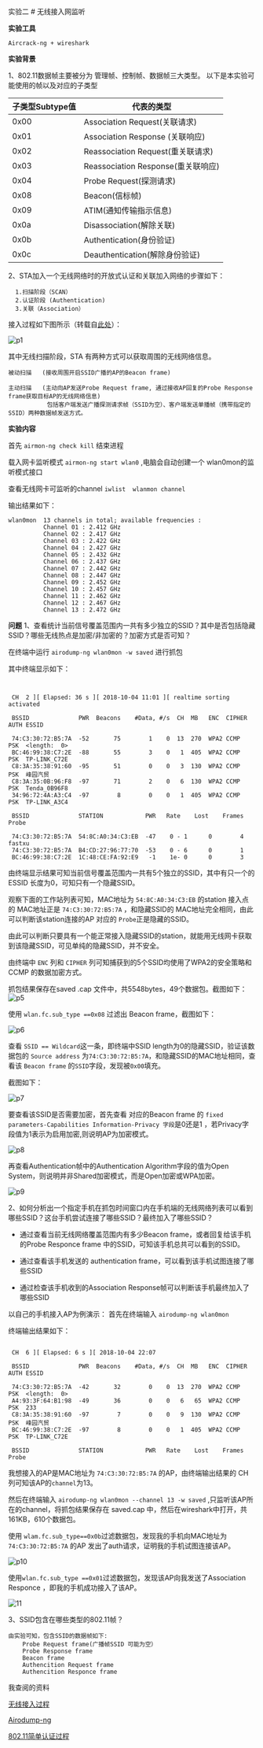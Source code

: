 实验二  # 无线接入网监听

**实验工具**

```
Aircrack-ng + wireshark
```

**实验背景**

1、802.11数据帧主要被分为 管理帧、控制帧、数据帧三大类型。
以下是本实验可能使用的帧以及对应的子类型


| 子类型Subtype值 |  代表的类型 |
|--|--|
| 0x00 | Association Request(关联请求) |
| 0x01 | Association Response (关联响应) |
| 0x02 |  Reassociation Request(重关联请求) |
| 0x03 | Reassociation Response(重关联响应) |
| 0x04 | Probe Request(探测请求) |
| 0x08 |  Beacon(信标帧)|
|  0x09| ATIM(通知传输指示信息) |
| 0x0a |  Disassociation(解除关联)|
| 0x0b |  Authentication(身份验证)|
|0x0c  |  Deauthentication(解除身份验证)|


  
  
2、STA加入一个无线网络时的开放式认证和关联加入网络的步骤如下：



  

      1.扫描阶段（SCAN）
      2.认证阶段 (Authentication) 
      3.关联（Association） 
      


接入过程如下图所示（转载自[此处](https://blog.csdn.net/hmxz2nn/article/details/79937344)）：


![p1](https://github.com/CUCCS/2018-NS-Public-jackcily/raw/mis_chapt0x02/p1.png)



其中无线扫描阶段，STA 有两种方式可以获取周围的无线网络信息。


    被动扫描   (接收周围开启SSID广播的AP的Beacon frame)
    
    主动扫描   (主动向AP发送Probe Request frame, 通过接收AP回复的Probe Response frame获取目标AP的无线网络信息)
               包括客户端发送广播探测请求帧（SSID为空）、客户端发送单播帧（携带指定的SSID）两种数据帧发送方式。




**实验内容**

首先 `airmon-ng check kill` 结束进程

载入网卡监听模式 `airmon-ng start wlan0` ,电脑会自动创建一个 wlan0mon的监听模式接口

查看无线网卡可监听的channel `iwlist  wlanmon channel` 

输出结果如下：

```
wlan0mon  13 channels in total; available frequencies :
          Channel 01 : 2.412 GHz
          Channel 02 : 2.417 GHz
          Channel 03 : 2.422 GHz
          Channel 04 : 2.427 GHz
          Channel 05 : 2.432 GHz
          Channel 06 : 2.437 GHz
          Channel 07 : 2.442 GHz
          Channel 08 : 2.447 GHz
          Channel 09 : 2.452 GHz
          Channel 10 : 2.457 GHz
          Channel 11 : 2.462 GHz
          Channel 12 : 2.467 GHz
          Channel 13 : 2.472 GHz

```



**问题**
1、查看统计当前信号覆盖范围内一共有多少独立的SSID？其中是否包括隐藏SSID？哪些无线热点是加密/非加密的？加密方式是否可知？

在终端中运行  `airodump-ng wlan0mon -w saved`  进行抓包

其中终端显示如下：

```


 CH  2 ][ Elapsed: 36 s ][ 2018-10-04 11:01 ][ realtime sorting activated                                     
                                                                                                              
 BSSID              PWR  Beacons    #Data, #/s  CH  MB   ENC  CIPHER AUTH ESSID
                                                                                                              
 74:C3:30:72:B5:7A  -52       75        1    0  13  270  WPA2 CCMP   PSK  <length:  0>                        
 BC:46:99:38:C7:2E  -88       55        3    0   1  405  WPA2 CCMP   PSK  TP-LINK_C72E                        
 C8:3A:35:38:91:60  -95       51        0    0   3  130  WPA2 CCMP   PSK  峰园汽贸                            
 C8:3A:35:0B:96:F8  -97       71        2    0   6  130  WPA2 CCMP   PSK  Tenda_0B96F8                        
 34:96:72:4A:A3:C4  -97        8        0    0   1  405  WPA2 CCMP   PSK  TP-LINK_A3C4                        
                                                                                                              
 BSSID              STATION            PWR   Rate    Lost    Frames  Probe                                    
                                                                                                               
 74:C3:30:72:B5:7A  54:8C:A0:34:C3:EB  -47    0 - 1      0        4  fastxu                                    
 74:C3:30:72:B5:7A  B4:CD:27:96:77:70  -53    0 - 6      0        1                                            
 BC:46:99:38:C7:2E  1C:48:CE:FA:92:E9   -1    1e- 0      0        3     

```

由终端显示结果可知当前信号覆盖范围内一共有5个独立的SSID，其中有只一个的 ESSID 长度为0，可知只有一个隐藏SSID。

观察下面的工作站列表可知，MAC地址为  `54:8C:A0:34:C3:EB` 的station  接入点的 MAC地址正是 `74:C3:30:72:B5:7A` ，和隐藏SSID的 MAC地址完全相同，由此可以判断该station连接的AP 对应的 `Probe`正是隐藏的SSID。

由此可以判断只要具有一个能正常接入隐藏SSID的station，就能用无线网卡获取到该隐藏SSID，可见单纯的隐藏SSID，并不安全。


由终端中 `ENC` 列和 `CIPHER` 列可知捕获到的5个SSID均使用了WPA2的安全策略和CCMP 的数据加密方式。

抓包结果保存在saved .cap 文件中，共5548bytes，49个数据包。截图如下：
![p5](https://github.com/CUCCS/2018-NS-Public-jackcily/raw/mis_chapt0x02/p5.PNG)

使用 `wlan.fc.sub_type ==0x08` 过滤出 Beacon frame，截图如下：

![p6](https://github.com/CUCCS/2018-NS-Public-jackcily/raw/mis_chapt0x02/p6.PNG)

查看 `SSID == Wildcard`这一条，即终端中SSID length为0的隐藏SSID，验证该数据包的  `Source address` 为`74:C3:30:72:B5:7A`，和隐藏SSID的MAC地址相同，查看该 `Beacon frame` 的`SSID`字段，发现被`0x00`填充。

截图如下：


![p7](https://github.com/CUCCS/2018-NS-Public-jackcily/raw/mis_chapt0x02/p7.PNG)


   要查看该SSID是否需要加密，首先查看 对应的Beacon frame 的 `fixed parameters-Capabilities Information-Privacy 字段`是0还是1 ，若Privacy字段值为1表示为启用加密,则说明AP为加密模式。
   
   
![p8](https://github.com/CUCCS/2018-NS-Public-jackcily/raw/mis_chapt0x02/p8.PNG)
   
  再查看Authentication帧中的Authentication Algorithm字段的值为Open System，则说明并非Shared加密模式，而是Open加密或WPA加密。
  

![p9](https://github.com/CUCCS/2018-NS-Public-jackcily/raw/mis_chapt0x02/p9.PNG)


2、如何分析出一个指定手机在抓包时间窗口内在手机端的无线网络列表可以看到哪些SSID？这台手机尝试连接了哪些SSID？最终加入了哪些SSID？
       
   - 通过查看当前无线网络覆盖范围内有多少Beacon frame，或者回复给该手机的Probe  Responce frame 中的SSID，可知该手机总共可以看到的SSID。
      

 - 通过查看该手机发送的 authentication frame，可以看到该手机试图连接了哪些SSID
 
 
  -  通过检查该手机收到的Association Response帧可以判断该手机最终加入了哪些SSID


以自己的手机接入AP为例演示：
首先在终端输入 `airodump-ng wlan0mon`

终端输出结果如下：

```

 CH  6 ][ Elapsed: 6 s ][ 2018-10-04 22:07                                         
                                                                                                                                
 BSSID              PWR  Beacons    #Data, #/s  CH  MB   ENC  CIPHER AUTH ESSID
                                                                                                                                
 74:C3:30:72:B5:7A  -42       32        0    0  13  270  WPA2 CCMP   PSK  <length:  0>                                          
 A4:93:3F:64:B1:98  -49       36        0    0   6   65  WPA2 CCMP   PSK  233                                                   
 C8:3A:35:38:91:60  -97        7        0    0   9  130  WPA2 CCMP   PSK  峰园汽贸                                              
 BC:46:99:38:C7:2E  -97        8        0    0   1  405  WPA2 CCMP   PSK  TP-LINK_C72E                                          
                                                                                                                                
 BSSID              STATION            PWR   Rate    Lost    Frames  Probe   

```

我想接入的AP是MAC地址为 `74:C3:30:72:B5:7A` 的AP，由终端输出结果的 CH 列可知该AP的`channel`为13。

然后在终端输入 `airodump-ng wlan0mon --channel 13 -w saved` ,只监听该AP所在的channel，将抓包结果保存在 saved.cap 中，然后在wireshark中打开，共161KB，610个数据包。

使用 `wlam.fc.sub_type==0x0b`过滤数据包，发现我的手机向MAC地址为 `74:C3:30:72:B5:7A` 的AP 发出了auth请求，证明我的手机试图连接该AP。


![p10](https://github.com/CUCCS/2018-NS-Public-jackcily/raw/mis_chapt0x02/p10.PNG)


使用`wlan.fc.sub_type ==0x01`过滤数据包，发现该AP向我发送了Association Responce ，即我的手机成功接入了该AP。


![11](https://github.com/CUCCS/2018-NS-Public-jackcily/raw/mis_chapt0x02/p11.PNG)
      


3、SSID包含在哪些类型的802.11帧？

    由实验可知，包含SSID的数据帧如下:
        Probe Request frame(广播帧SSID 可能为空）
        Probe Response frame
        Beacon frame
        Authencition Request frame
        Authencition Responce frame

 我查阅的资料
 
 [无线接入过程](https://blog.csdn.net/hmxz2nn/article/details/79937344)
 
 [Airodump-ng](https://www.aircrack-ng.org/doku.php?id=airodump-ng)
 
 [802.11简单认证过程](https://blog.csdn.net/eydwyz/article/details/70048858)
 
